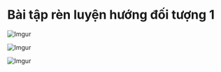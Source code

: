 # Bài tập rèn luyện hướng đối tượng 1

![Imgur](https://i.imgur.com/b49FE97.png)  

![Imgur](https://i.imgur.com/NdDaXvs.png)

![Imgur](https://i.imgur.com/UrMNeCq.png)